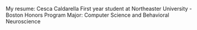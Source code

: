 My resume:
Cesca Caldarella
First year student at Northeaster University - Boston
Honors Program
Major: Computer Science and Behavioral Neuroscience
